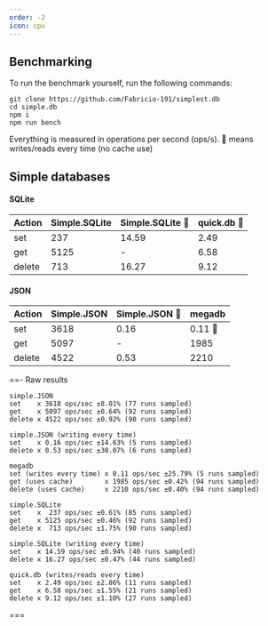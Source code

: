 ```yaml
---
order: -2
icon: cpu
---
```


## Benchmarking

To run the benchmark yourself, run the following commands:

```
git clone https://github.com/Fabricio-191/simplest.db
cd simple.db
npm i
npm run bench
```

Everything is measured in operations per second (ops/s). 🔸 means writes/reads every time (no cache use)

## Simple databases

#### SQLite

Action | Simple.SQLite | Simple.SQLite 🔸  | quick.db 🔸  
-------|---------------|-------------------|------------
set    | 237           | 14.59             | 2.49
get    | 5125          | -                 | 6.58 
delete | 713           | 16.27             | 9.12

#### JSON

Action | Simple.JSON | Simple.JSON 🔸  | megadb
-------|-------------|-----------------|--------
set    |     3618    |  0.16           |  0.11 🔸   
get    |     5097    | -               |  1985
delete |     4522    |  0.53           |  2210
<!--
```mermaid
gantt
	title SQLite
    dateFormat x
    axisFormat %s

    section Simple.SQLite
    get    : 0, 5125s
    set    : 0, 237s
    delete : 0, 713s

    section Simple.SQLite 🔸
    get    : 0, 14.59s
    delete : 0, 16.27s

    section quick.db 🔸
    get    : 0, 2.49s
    set    : 0, 6.58s
    delete : 0, 9.12s
```

```mermaid
gantt
	title JSON
    dateFormat x
    axisFormat %s

    section Simple.JSON
    get    :0, 3618s
    set    :0, 5097s
    delete :0, 4522s

    section Simple.JSON 🔸
    get    :0, 0.16s
    delete :0, 0.53s

    section megadb
    get 🔸 :0, 0.11s 
    set    :0, 1985s
    delete :0, 2210s
```
-->

==- Raw results
```
simple.JSON
set    x 3618 ops/sec ±8.01% (77 runs sampled)
get    x 5097 ops/sec ±0.64% (92 runs sampled)
delete x 4522 ops/sec ±0.92% (90 runs sampled)

simple.JSON (writing every time)
set    x 0.16 ops/sec ±14.63% (5 runs sampled)
delete x 0.53 ops/sec ±30.07% (6 runs sampled)

megadb
set (writes every time) x 0.11 ops/sec ±25.79% (5 runs sampled)
get (uses cache)        x 1985 ops/sec ±0.42% (94 runs sampled)
delete (uses cache)     x 2210 ops/sec ±0.40% (94 runs sampled)

simple.SQLite
set    x  237 ops/sec ±0.61% (85 runs sampled)
get    x 5125 ops/sec ±0.46% (92 runs sampled)
delete x  713 ops/sec ±1.75% (90 runs sampled)

simple.SQLite (writing every time)
set    x 14.59 ops/sec ±0.94% (40 runs sampled)
delete x 16.27 ops/sec ±0.47% (44 runs sampled)

quick.db (writes/reads every time)
set    x 2.49 ops/sec ±2.86% (11 runs sampled)
get    x 6.58 ops/sec ±1.55% (21 runs sampled)
delete x 9.12 ops/sec ±1.10% (27 runs sampled)
```
===
